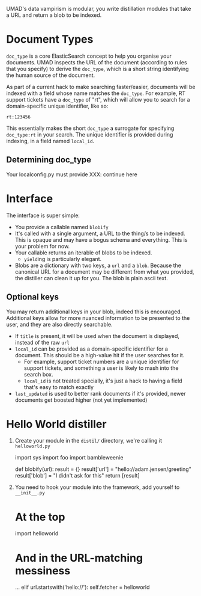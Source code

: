 UMAD's data vampirism is modular, you write distillation modules that take a
URL and return a blob to be indexed.

Document Types
==============

`doc_type` is a core ElasticSearch concept to help you organise your documents.
UMAD inspects the URL of the document (according to rules that you specify) to
derive the `doc_type`, which is a short string identifying the human source of
the document.

As part of a current hack to make searching faster/easier, documents will be
indexed with a field whose name matches the `doc_type`. For example, RT support
tickets have a `doc_type` of "rt", which will allow you to search for a
domain-specific unique identifier, like so:

    rt:123456

This essentially makes the short `doc_type` a surrogate for specifying
`doc_type:rt` in your search. The unique identifier is provided during
indexing, in a field named `local_id`.


Determining doc_type
--------------------

Your localconfig.py must provide XXX: continue here


Interface
=========

The interface is super simple:

* You provide a callable named `blobify`
* It's called with a single argument, a URL to the thing/s to be indexed. This
  is opaque and may have a bogus schema and everything. This is your problem
  for now.
* Your callable returns an iterable of blobs to be indexed.
    * `yield`ing is particularly elegant.
* Blobs are a dictionary with two keys, a `url` and a `blob`. Because the
  canonical URL for a document may be different from what you provided, the
  distiller can clean it up for you. The blob is plain ascii text.


Optional keys
-------------

You may return additional keys in your blob, indeed this is encouraged. Additional keys allow for more nuanced information to be presented to the user, and they are also directly searchable.

* If `title` is present, it will be used when the document is displayed,
  instead of the raw `url`
* `local_id` can be provided as a domain-specific identifier for a document.
  This should be a high-value hit if the user searches for it.
    * For example, support ticket numbers are a unique identifier for support
     tickets, and something a user is likely to mash into the search box.
    * `local_id` is not treated specially, it's just a hack to having a field
      that's easy to match exactly
* `last_updated` is used to better rank documents if it's provided, newer
  documents get boosted higher (not yet implemented)


Hello World distiller
=====================

1. Create your module in the `distil/` directory, we're calling it
   `helloworld.py`

      import sys
      import foo
      import bambleweenie

      def blobify(url):
          result = {}
          result['url'] = "hello://adam.jensen/greeting"
          result['blob'] = "I didn't ask for this"
          return [result]

2. You need to hook your module into the framework, add yourself to
   `__init__.py`

      # At the top
      import helloworld

      # And in the URL-matching messiness
      ...
      elif url.startswith('hello://'):
          self.fetcher = helloworld


